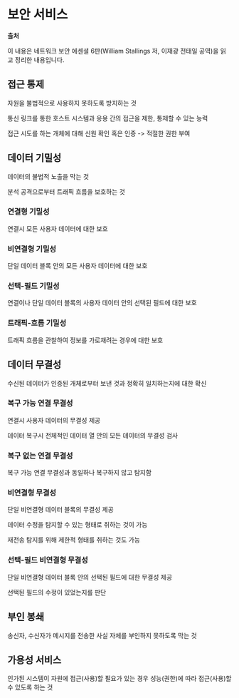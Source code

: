 # 보안 서비스

**출처**

이 내용은 네트워크 보안 에센셜 6판(William Stallings 저, 이재광 전태일 공역)을 읽고 정리한 내용입니다.

## 접근 통제

자원을 불법적으로 사용하지 못하도록 방지하는 것

통신 링크를 통한 호스트 시스템과 응용 간의 접근을 제한, 통제할 수 있는 능력

접근 시도를 하는 개체에 대해 신원 확인 혹은 인증 -> 적절한 권한 부여



## 데이터 기밀성

데이터의 불법적 노출을 막는 것

분석 공격으로부터 트래픽 흐름을 보호하는 것

### 연결형 기밀성

연결시 모든 사용자 데이터에 대한 보호

### 비연결형 기밀성

단일 데이터 블록 안의 모든 사용자 데이터에 대한 보호

### 선택-필드 기밀성

연결이나 단일 데이터 블록의 사용자 데이터 안의 선택된 필드에 대한 보호

### 트래픽-흐름 기밀성

트래픽 흐름을 관찰하여 정보를 가로채려는 경우에 대한 보호



## 데이터 무결성

수신된 데이터가 인증된 개체로부터 보낸 것과 정확히 일치하는지에 대한 확신

### 복구 가능 연결 무결성

연결시 사용자 데이터의 무결성 제공

데이터 복구시 전체적인 데이터 열 안의 모든 데이터의 무결성 검사

### 복구 없는 연결 무결성

복구 가능 연결 무결성과 동일하나 복구하지 않고 탐지함

### 비연결형 무결성

단일 비연결형 데이터 블록의 무결성 제공

데이터 수정을 탐지할 수 있는 형태로 취하는 것이 가능

재전송 탐지를 위해 제한적 형태를 취하는 것도 가능

### 선택-필드 비연결형 무결성

단일 비연결형 데이터 블록 안의 선택된 필드에 대한 무결성 제공

선택된 필드의 수정이 있었는지를 판단



## 부인 봉쇄

송신자, 수신자가 메시지를 전송한 사실 자체를 부인하지 못하도록 막는 것



## 가용성 서비스

인가된 시스템이 자원에 접근(사용)할 필요가 있는 경우 성능(권한)에 따라 접근(사용)할 수 있도록 하는 것